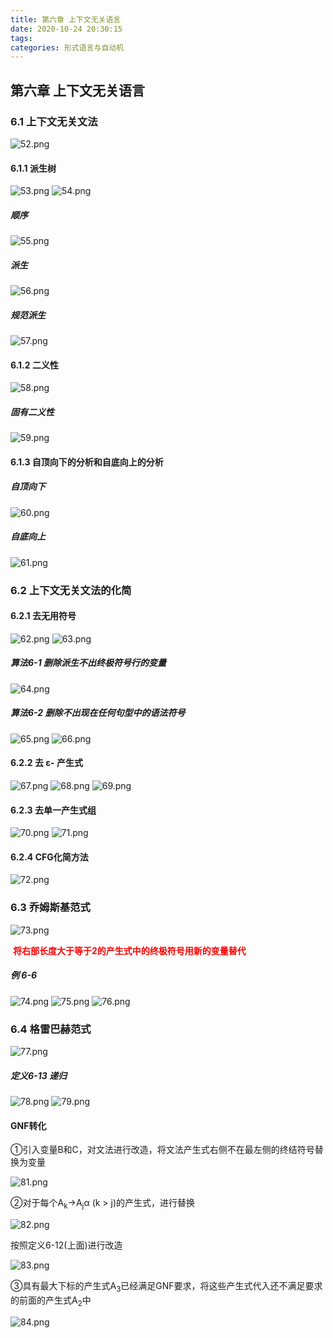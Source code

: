```yaml
---
title: 第六章 上下文无关语言
date: 2020-10-24 20:30:15
tags: 
categories: 形式语言与自动机
---
```


## 第六章 上下文无关语言

### 6.1 上下文无关文法

<!-- more -->

![52.png](https://i.loli.net/2021/10/09/GB4JPuCWOY2QbEm.png)

#### 6.1.1 派生树

![53.png](https://i.loli.net/2021/10/09/kuFwYKxvEzHUfJD.png)
![54.png](https://i.loli.net/2021/10/09/maUvL3oTjuhqXeM.png)

##### 顺序

![55.png](https://i.loli.net/2021/10/09/oUnMJYSIjs2hyxW.png)

##### 派生

![56.png](https://i.loli.net/2021/10/09/uvMl2PDKk9IciQq.png)

##### 规范派生

![57.png](https://i.loli.net/2021/10/09/vdfR1k7FBDAoMGq.png)

#### 6.1.2 二义性

![58.png](https://i.loli.net/2021/10/09/pbEHexVTdIOfLzK.png)

##### 固有二义性

![59.png](https://i.loli.net/2021/10/09/njEobOmQfi2ywkq.png)

#### 6.1.3 自顶向下的分析和自底向上的分析

##### 自顶向下

![60.png](https://i.loli.net/2021/10/09/xy5Qbrk7UwZu9OA.png)

##### 自底向上

![61.png](https://i.loli.net/2021/10/09/LU8I9wYibRVC715.png)

### 6.2 上下文无关文法的化简

#### 6.2.1 去无用符号

![62.png](https://i.loli.net/2021/10/09/OYUP6xL1V5ceBDv.png)
![63.png](https://i.loli.net/2021/10/09/6WwknIhDlsFXZi4.png)

##### 算法6-1 删除派生不出终极符号行的变量

![64.png](https://i.loli.net/2021/10/09/QIszhLWnjedTHRt.png)

##### 算法6-2 删除不出现在任何句型中的语法符号

![65.png](https://i.loli.net/2021/10/09/oTvQgHGysfbkFXe.png)
![66.png](https://i.loli.net/2021/10/09/43GaRbwreTFBtQK.png)

#### 6.2.2 去 ε- 产生式

![67.png](https://i.loli.net/2021/10/09/8yGLc4Xfu1ps9wb.png)
![68.png](https://i.loli.net/2021/10/09/swt9K5E7Q3F8IYR.png)
![69.png](https://i.loli.net/2021/10/09/fDLyRJBM2isQE9W.png)

#### 6.2.3 去单一产生式组

![70.png](https://i.loli.net/2021/10/09/HpRsonv2lhE4bQi.png)
![71.png](https://i.loli.net/2021/10/09/9ZRKQPgboAG8j4C.png)

#### 6.2.4 CFG化简方法

![72.png](https://i.loli.net/2021/10/09/U7lc6J9yCZBeLpK.png)

### 6.3 乔姆斯基范式

![73.png](https://i.loli.net/2021/10/09/JLSfBR2krb9zaMs.png)

<font color='red'>  **将右部长度大于等于2的产生式中的终极符号用新的变量替代**</font>

##### 例 6-6

![74.png](https://i.loli.net/2021/10/09/K4k9pcP5uUd7DmY.png)
![75.png](https://i.loli.net/2021/10/09/F2OCjVvtGbf94zU.png)
![76.png](https://i.loli.net/2021/10/09/MrDleQx5o8df3KY.png)

### 6.4 格雷巴赫范式

![77.png](https://i.loli.net/2021/10/09/T169MA2EkgDQGfz.png)

##### 定义6-13 递归

![78.png](https://i.loli.net/2021/10/09/NxafKOu8lp4mjPo.png)
![79.png](https://i.loli.net/2021/10/09/Sj3xpMdTE1qytrl.png)

#### GNF转化

①引入变量B和C，对文法进行改造，将文法产生式右侧不在最左侧的终结符号替换为变量

![81.png](https://i.loli.net/2021/10/09/lQFofnz47AxiMy5.png)

②对于每个A<sub>k</sub>→A<sub>j</sub>α (k > j)的产生式，进行替换

![82.png](https://i.loli.net/2021/10/09/C3X2FRLaVkxPnO9.png)

按照定义6-12(上面)进行改造

![83.png](https://i.loli.net/2021/10/09/2x5bf14GqXkdVnT.png)

③具有最大下标的产生式A<sub>3</sub>已经满足GNF要求，将这些产生式代入还不满足要求的前面的产生式A<SUB>2</SUB>中

![84.png](https://i.loli.net/2021/10/09/YgzTq9xU314oi6Z.png)
